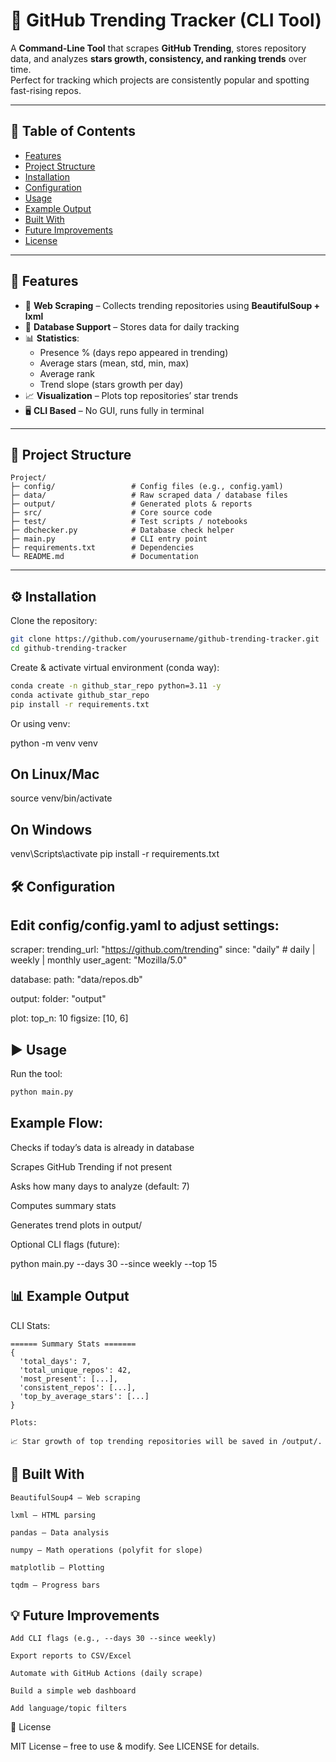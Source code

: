 # 🌟 GitHub Trending Tracker (CLI Tool)

A **Command-Line Tool** that scrapes **GitHub Trending**, stores repository data, and analyzes **stars growth, consistency, and ranking trends** over time.  
Perfect for tracking which projects are consistently popular and spotting fast-rising repos.

---

## 🧭 Table of Contents

- [Features](#-features)
- [Project Structure](#-project-structure)
- [Installation](#-installation)
- [Configuration](#-configuration)
- [Usage](#-usage)
- [Example Output](#-example-output)
- [Built With](#-built-with)
- [Future Improvements](#-future-improvements)
- [License](#-license)

---

## 🚀 Features

- 📡 **Web Scraping** – Collects trending repositories using **BeautifulSoup + lxml**
- 💾 **Database Support** – Stores data for daily tracking
- 📊 **Statistics**:
  - Presence % (days repo appeared in trending)
  - Average stars (mean, std, min, max)
  - Average rank
  - Trend slope (stars growth per day)
- 📈 **Visualization** – Plots top repositories’ star trends
- 🖥️ **CLI Based** – No GUI, runs fully in terminal

---

## 📂 Project Structure

```text
Project/
├─ config/                 # Config files (e.g., config.yaml)
├─ data/                   # Raw scraped data / database files
├─ output/                 # Generated plots & reports
├─ src/                    # Core source code
├─ test/                   # Test scripts / notebooks
├─ dbchecker.py            # Database check helper
├─ main.py                 # CLI entry point
├─ requirements.txt        # Dependencies
└─ README.md               # Documentation
```

---

## ⚙️ Installation

Clone the repository:

```bash
git clone https://github.com/yourusername/github-trending-tracker.git
cd github-trending-tracker
```

Create & activate virtual environment (conda way):

```bash
conda create -n github_star_repo python=3.11 -y
conda activate github_star_repo
pip install -r requirements.txt
```

Or using venv:

python -m venv venv

## On Linux/Mac

source venv/bin/activate

## On Windows

venv\Scripts\activate
pip install -r requirements.txt

## 🛠️ Configuration

## Edit config/config.yaml to adjust settings:

scraper:
trending_url: "https://github.com/trending"
since: "daily" # daily | weekly | monthly
user_agent: "Mozilla/5.0"

database:
path: "data/repos.db"

output:
folder: "output"

plot:
top_n: 10
figsize: [10, 6]

## ▶️ Usage

Run the tool:

```bash
python main.py
```

## Example Flow:

Checks if today’s data is already in database

Scrapes GitHub Trending if not present

Asks how many days to analyze (default: 7)

Computes summary stats

Generates trend plots in output/

Optional CLI flags (future):

python main.py --days 30 --since weekly --top 15

## 📊 Example Output

CLI Stats:

```text
====== Summary Stats =======
{
  'total_days': 7,
  'total_unique_repos': 42,
  'most_present': [...],
  'consistent_repos': [...],
  'top_by_average_stars': [...]
}
```

```text
Plots:

📈 Star growth of top trending repositories will be saved in /output/.
```

## 🧰 Built With

```text
BeautifulSoup4 – Web scraping

lxml – HTML parsing

pandas – Data analysis

numpy – Math operations (polyfit for slope)

matplotlib – Plotting

tqdm – Progress bars
```

## 💡 Future Improvements

```text
Add CLI flags (e.g., --days 30 --since weekly)

Export reports to CSV/Excel

Automate with GitHub Actions (daily scrape)

Build a simple web dashboard

Add language/topic filters
```

📜 License

MIT License – free to use & modify.
See LICENSE for details.
